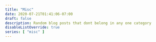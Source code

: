 ```yaml
---
title: "Misc"
date: 2020-07-21T01:41:06-07:00
draft: false
description: Random blog posts that dont belong in any one category
disableListOverride: true
series: [ "misc" ]
---
```


